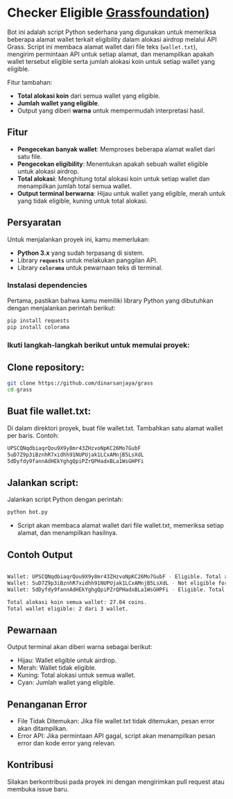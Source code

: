 # Checker Eligible [Grassfoundation](https://www.grassfoundation.io/connect))

Bot ini adalah script Python sederhana yang digunakan untuk memeriksa beberapa alamat wallet terkait eligibility dalam alokasi airdrop melalui API Grass. Script ini membaca alamat wallet dari file teks (`wallet.txt`), mengirim permintaan API untuk setiap alamat, dan menampilkan apakah wallet tersebut eligible serta jumlah alokasi koin untuk setiap wallet yang eligible.

Fitur tambahan:
- **Total alokasi koin** dari semua wallet yang eligible.
- **Jumlah wallet yang eligible**.
- Output yang diberi **warna** untuk mempermudah interpretasi hasil.

## Fitur
- **Pengecekan banyak wallet**: Memproses beberapa alamat wallet dari satu file.
- **Pengecekan eligibility**: Menentukan apakah sebuah wallet eligible untuk alokasi airdrop.
- **Total alokasi**: Menghitung total alokasi koin untuk setiap wallet dan menampilkan jumlah total semua wallet.
- **Output terminal berwarna**: Hijau untuk wallet yang eligible, merah untuk yang tidak eligible, kuning untuk total alokasi.

## Persyaratan

Untuk menjalankan proyek ini, kamu memerlukan:
- **Python 3.x** yang sudah terpasang di sistem.
- Library **`requests`** untuk melakukan panggilan API.
- Library **`colorama`** untuk pewarnaan teks di terminal.

### Instalasi dependencies
Pertama, pastikan bahwa kamu memiliki library Python yang dibutuhkan dengan menjalankan perintah berikut:

```bash
pip install requests
pip install colorama
```

### Ikuti langkah-langkah berikut untuk memulai proyek:

## Clone repository:

```bash
git clone https://github.com/dinarsanjaya/grass
cd grass
```
## Buat file wallet.txt:

Di dalam direktori proyek, buat file wallet.txt.
Tambahkan satu alamat wallet per baris. Contoh:
```bash
UPSCQNqdbiaqrQou9X9y8mr43ZHzvoNpKC26Mo7GubF
5uD7Z9p3iBznhR7xidhh91NUPUjak1LCxAMnjB5LsXdL
5dDyfdy9fannAdHEkYghgQpiPZrQPHadxBLa1WsGHPFi
```

## Jalankan script:

Jalankan script Python dengan perintah:
```bash
python bot.py
```
- Script akan membaca alamat wallet dari file wallet.txt, memeriksa setiap alamat, dan menampilkan hasilnya.

## Contoh Output
```bash

Wallet: UPSCQNqdbiaqrQou9X9y8mr43ZHzvoNpKC26Mo7GubF - Eligible. Total alokasi: 21.55 coins.
Wallet: 5uD7Z9p3iBznhR7xidhh91NUPUjak1LCxAMnjB5LsXdL - Not eligible for any allocation.
Wallet: 5dDyfdy9fannAdHEkYghgQpiPZrQPHadxBLa1WsGHPFi - Eligible. Total alokasi: 5.49 coins.

Total alokasi koin semua wallet: 27.04 coins.
Total wallet eligible: 2 dari 3 wallet.
```
## Pewarnaan
Output terminal akan diberi warna sebagai berikut:

- Hijau: Wallet eligible untuk airdrop.
- Merah: Wallet tidak eligible.
- Kuning: Total alokasi untuk semua wallet.
- Cyan: Jumlah wallet yang eligible.
## Penanganan Error
- File Tidak Ditemukan: Jika file wallet.txt tidak ditemukan, pesan error akan ditampilkan.
- Error API: Jika permintaan API gagal, script akan menampilkan pesan error dan kode error yang relevan.
## Kontribusi
Silakan berkontribusi pada proyek ini dengan mengirimkan pull request atau membuka issue baru.

